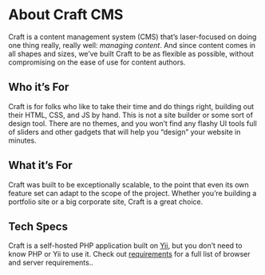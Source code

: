 # About Craft CMS

Craft is a content management system (CMS) that’s laser-focused on doing one thing really, really well: *managing content*. And since content comes in all shapes and sizes, we’ve built Craft to be as flexible as possible, without compromising on the ease of use for content authors.

## Who it’s For

Craft is for folks who like to take their time and do things right, building out their HTML, CSS, and JS by hand. This is not a site builder or some sort of design tool. There are no themes, and you won’t find any flashy UI tools full of sliders and other gadgets that will help you “design” your website in minutes.

## What it’s For

Craft was built to be exceptionally scalable, to the point that even its own feature set can adapt to the scope of the project. Whether you’re building a portfolio site or a big corporate site, Craft is a great choice.

## Tech Specs

Craft is a self-hosted PHP application built on [Yii](http://www.yiiframework.com/), but you don’t need to know PHP or Yii to use it. Check out [requirements](requirements.md) for a full list of browser and server requirements..
